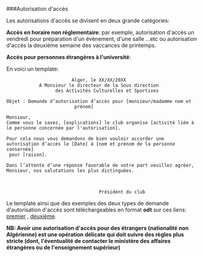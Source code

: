 ###Autorisation d'accès

Les autorisations d'accès se divisent en deux grande catégories:

**Accès en horaire non réglementaire**: par exemple, autorisation d'accès un vendredi pour préparation d'un évènement, d'une salle ...etc ou autorisation d'accès la deuxième semaine des vaccances de printemps.


**Accès pour personnes étrangères à l'université**: 

En voici un template:

```
						Alger, le XX/XX/20XX
			A Monsieur le directeur de la Sous direction 
			      des Activités Culturelles et Sportives

Objet : Demande d’autorisation d’accès pour [monsieur/madamme nom et
					     prénom]

Monsieur,
Comme vous le savez, [explications] le club organise [activité liée à 
le personne concernée par l'autorisation]. 

Pour cela nous vous demandons de bien vouloir accorder une 
autorisation d’accès le [Date] à [nom et prénom de la personne consernée]
 pour [raison].

Dans l’attente d’une réponse favorable de votre part veuillez agréer, 
Monsieur, nos salutations les plus distinguées.



			           	 	      Président du club
```

Le template ainsi que des exemples des deux types de demande d'autorisation d'accès sont téléchargeables en format **odt** sur ces liens: [premier](https://raw.githubusercontent.com/SamyMe/om2Browning/master/odt/acces1.odt) , [deuxième](https://raw.githubusercontent.com/SamyMe/om2Browning/master/odt/acces2.odt).

**NB: Avoir une autorisation d'accès pour des étrangers (nationalité non Algérienne) est une opération délicate qui doit suivre des règles plus stricte (dont, l'éventualité de contacter le ministère des affaires étrangères ou de l'enseignement supérieur)**

